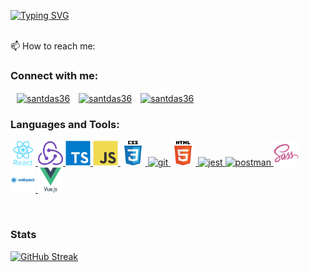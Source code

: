 [![Typing SVG](https://readme-typing-svg.herokuapp.com?size=24&width=600&lines=Hi,+I+am+Alex!+👋+Frontend+developer)](https://git.io/typing-svg)

 </br>
📫 How to reach me:

<h3 align="left">Connect with me:</h3>
<p align="left">
<a href="https://www.linkedin.com/in/aleksei-cherenkevich-22a728260/" target="blank"><img align="center" src="https://cdn0.iconfinder.com/data/icons/social-circle-3/72/Linkedin-64.png" alt="santdas36" height="40" width="40" style="margin-left: 10px" /></a>
<a href="https://t.me/AlexeiCherenkevich" target="blank"><img align="center" src="https://cdn4.iconfinder.com/data/icons/socialcones/508/Telegram-512.png" alt="santdas36" height="40" width="40" style="margin-left: 10px" /></a>
<a href="https://alekseicherenkevich@gmail.com" target="blank"><img align="center" src="https://cdn4.iconfinder.com/data/icons/logos-brands-in-colors/48/google-gmail-256.png" alt="santdas36" height="40" width="40" style="margin-left: 10px" /></a>

<h3 align="left">Languages and Tools:</h3>
<p align="left">
 <a href="https://reactjs.org/" target="_blank" rel="noreferrer">
  <img src="https://raw.githubusercontent.com/devicons/devicon/master/icons/react/react-original-wordmark.svg" alt="react" width="40" height="40"/>
 </a>
 <a href="https://redux.js.org" target="_blank" rel="noreferrer"> 
  <img src="https://raw.githubusercontent.com/devicons/devicon/master/icons/redux/redux-original.svg" alt="redux" width="40" height="40"/>
 </a> 
  <a href="https://www.typescriptlang.org/" target="_blank" rel="noreferrer"> 
  <img src="https://raw.githubusercontent.com/devicons/devicon/master/icons/typescript/typescript-original.svg" alt="typescript" width="40" height="40"/>
 </a> 
 <a href="https://developer.mozilla.org/en-US/docs/Web/JavaScript" target="_blank" rel="noreferrer"> 
  <img src="https://raw.githubusercontent.com/devicons/devicon/master/icons/javascript/javascript-original.svg" alt="javascript" width="40" height="40"/>
 </a>
 <a href="https://www.w3schools.com/css/" target="_blank" rel="noreferrer">
  <img src="https://raw.githubusercontent.com/devicons/devicon/master/icons/css3/css3-original-wordmark.svg" alt="css3" width="40" height="40"/>
 </a> 
 <a href="https://git-scm.com/" target="_blank" rel="noreferrer"> 
  <img src="https://www.vectorlogo.zone/logos/git-scm/git-scm-icon.svg" alt="git" width="40" height="40"/>
 </a>
 <a href="https://www.w3.org/html/" target="_blank" rel="noreferrer">
  <img src="https://raw.githubusercontent.com/devicons/devicon/master/icons/html5/html5-original-wordmark.svg" alt="html5" width="40" height="40"/> 
 </a>
 <a href="https://jestjs.io" target="_blank" rel="noreferrer"> 
  <img src="https://www.vectorlogo.zone/logos/jestjsio/jestjsio-icon.svg" alt="jest" width="40" height="40"/>
 </a> <a href="https://postman.com" target="_blank" rel="noreferrer"> 
  <img src="https://www.vectorlogo.zone/logos/getpostman/getpostman-icon.svg" alt="postman" width="40" height="40"/> 
 </a>
 <a href="https://sass-lang.com" target="_blank" rel="noreferrer">
  <img src="https://raw.githubusercontent.com/devicons/devicon/master/icons/sass/sass-original.svg" alt="sass" width="40" height="40"/>
 </a> 
 <a href="https://webpack.js.org" target="_blank" rel="noreferrer"> 
  <img src="https://raw.githubusercontent.com/devicons/devicon/d00d0969292a6569d45b06d3f350f463a0107b0d/icons/webpack/webpack-original-wordmark.svg" alt="webpack" width="40" height="40"/>
   <a href="https://vuejs.org/" target="_blank" rel="noreferrer"> 
  <img src="https://raw.githubusercontent.com/devicons/devicon/master/icons/vuejs/vuejs-original-wordmark.svg" alt="vuejs" width="40" height="40"/> 
 </a> 
 </a>
</p>
 </br>

<h3 align="left">Stats</h3>


[![GitHub Streak](https://streak-stats.demolab.com?user=AlekseiCherenkevich&theme=dark)](https://git.io/streak-stats)
 

